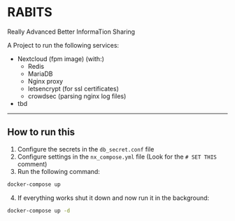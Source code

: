 # RABITS
Really Advanced Better InformaTion Sharing


A Project to run the following services:
- Nextcloud (fpm image) (with:)
	- Redis
	- MariaDB
	- Nginx proxy
	- letsencrypt (for ssl certificates)
	- crowdsec (parsing nginx log files)
- tbd 

***
## How to run this
1. Configure the secrets in the `db_secret.conf` file
2. Configure settings in the `nx_compose.yml` file (Look for the `# SET THIS` comment)
3. Run the following command:
```bash
docker-compose up
```
4. If everything works shut it down and now run it in the background:
```bash
docker-compose up -d
```